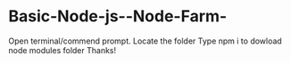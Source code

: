 # Basic-Node-js--Node-Farm-
Open terminal/commend prompt.
Locate the folder
Type npm i to dowload node modules folder
Thanks!

